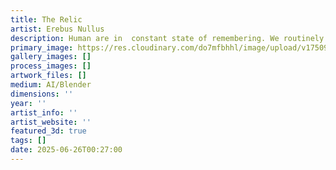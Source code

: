 ```yaml
---
title: The Relic
artist: Erebus Nullus
description: Human are in  constant state of remembering. We routinely forget the connection between our stomachs and our minds like so amazingly depicted in this ancient relic. You remember this right? The symbol we made to remind ourselves. Then they made other symbols. But none of them included the 2 cores that make us tick. They forgot the cores smh.
primary_image: https://res.cloudinary.com/do7mfbhhl/image/upload/v1750915849/relic_ucbacm.png
gallery_images: []
process_images: []
artwork_files: []
medium: AI/Blender
dimensions: ''
year: ''
artist_info: ''
artist_website: ''
featured_3d: true
tags: []
date: 2025-06-26T00:27:00
---
```


